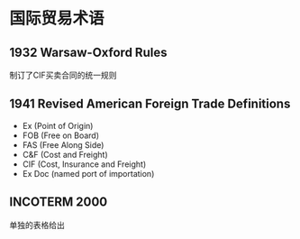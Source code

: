 国际贸易术语
====

1932 Warsaw-Oxford Rules 
---
制订了CIF买卖合同的统一规则

1941 Revised American Foreign Trade Definitions
-------------------------
+ Ex (Point of Origin)
+ FOB (Free on Board)
+ FAS (Free Along  Side)
+ C&F (Cost and Freight)
+ CIF (Cost, Insurance and Freight)
+ Ex Doc (named port of importation)

INCOTERM 2000
------------

单独的表格给出
